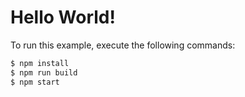 # Hello World!

To run this example, execute the following commands:

```sh
$ npm install
$ npm run build
$ npm start
```
